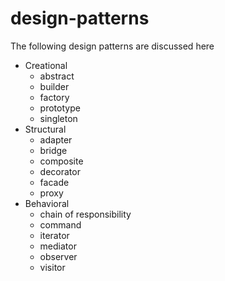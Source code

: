 # design-patterns

The following design patterns are discussed here

* Creational
  * abstract
  * builder
  * factory
  * prototype
  * singleton
* Structural
  * adapter
  * bridge
  * composite
  * decorator
  * facade
  * proxy
* Behavioral
  * chain of responsibility
  * command
  * iterator
  * mediator
  * observer
  * visitor